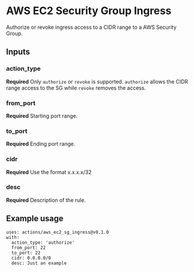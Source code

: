 # AWS EC2 Security Group Ingress

Authorize or revoke ingress access to a CIDR range to a AWS Security Group. 

## Inputs

### action_type
**Required** Only `authorize` or `revoke` is supported.
`authorize` allows the CIDR range access to the SG while `revoke` removes the access.

### from_port
**Required** Starting port range.

### to_port
**Required** Ending port range.

### cidr
**Required** Use the format x.x.x.x/32

### desc
**Required** Description of the rule.

## Example usage

    uses: actions/aws_ec2_sg_ingress@v0.1.0
    with:
      action_type: 'authorize'
      from_port: 22
      to_port: 22
      cidr: 0.0.0.0/0
      desc: Just an example